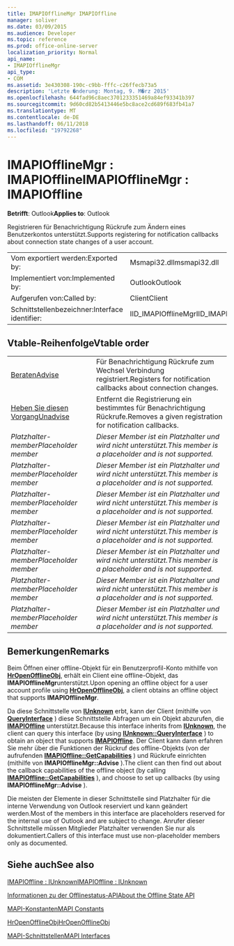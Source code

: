 ```yaml
---
title: IMAPIOfflineMgr IMAPIOffline
manager: soliver
ms.date: 03/09/2015
ms.audience: Developer
ms.topic: reference
ms.prod: office-online-server
localization_priority: Normal
api_name:
- IMAPIOfflineMgr
api_type:
- COM
ms.assetid: 3e430308-190c-c9bb-fffc-c26ffecb73a5
description: 'Letzte �nderung: Montag, 9. M�rz 2015'
ms.openlocfilehash: 644fad96c8aec3701233351469a84ef93341b397
ms.sourcegitcommit: 9d60cd82b5413446e5bc8ace2cd689f683fb41a7
ms.translationtype: MT
ms.contentlocale: de-DE
ms.lasthandoff: 06/11/2018
ms.locfileid: "19792268"
---
```

# <a name="imapiofflinemgr--imapioffline"></a><span data-ttu-id="e1534-103">IMAPIOfflineMgr : IMAPIOffline</span><span class="sxs-lookup"><span data-stu-id="e1534-103">IMAPIOfflineMgr : IMAPIOffline</span></span>

  
  
<span data-ttu-id="e1534-104">**Betrifft**: Outlook</span><span class="sxs-lookup"><span data-stu-id="e1534-104">**Applies to**: Outlook</span></span> 
  
<span data-ttu-id="e1534-105">Registrieren für Benachrichtigung Rückrufe zum Ändern eines Benutzerkontos unterstützt.</span><span class="sxs-lookup"><span data-stu-id="e1534-105">Supports registering for notification callbacks about connection state changes of a user account.</span></span>
  
|||
|:-----|:-----|
|<span data-ttu-id="e1534-106">Vom exportiert werden:</span><span class="sxs-lookup"><span data-stu-id="e1534-106">Exported by:</span></span>  <br/> |<span data-ttu-id="e1534-107">Msmapi32.dll</span><span class="sxs-lookup"><span data-stu-id="e1534-107">msmapi32.dll</span></span>  <br/> |
|<span data-ttu-id="e1534-108">Implementiert von:</span><span class="sxs-lookup"><span data-stu-id="e1534-108">Implemented by:</span></span>  <br/> |<span data-ttu-id="e1534-109">Outlook</span><span class="sxs-lookup"><span data-stu-id="e1534-109">Outlook</span></span>  <br/> |
|<span data-ttu-id="e1534-110">Aufgerufen von:</span><span class="sxs-lookup"><span data-stu-id="e1534-110">Called by:</span></span>  <br/> |<span data-ttu-id="e1534-111">Client</span><span class="sxs-lookup"><span data-stu-id="e1534-111">Client</span></span>  <br/> |
|<span data-ttu-id="e1534-112">Schnittstellenbezeichner:</span><span class="sxs-lookup"><span data-stu-id="e1534-112">Interface identifier:</span></span>  <br/> |<span data-ttu-id="e1534-113">IID_IMAPIOfflineMgr</span><span class="sxs-lookup"><span data-stu-id="e1534-113">IID_IMAPIOfflineMgr</span></span>  <br/> |
   
## <a name="vtable-order"></a><span data-ttu-id="e1534-114">Vtable-Reihenfolge</span><span class="sxs-lookup"><span data-stu-id="e1534-114">Vtable order</span></span>

|||
|:-----|:-----|
|[<span data-ttu-id="e1534-115">Beraten</span><span class="sxs-lookup"><span data-stu-id="e1534-115">Advise</span></span>](imapiofflinemgr-advise.md) <br/> |<span data-ttu-id="e1534-116">Für Benachrichtigung Rückrufe zum Wechsel Verbindung registriert.</span><span class="sxs-lookup"><span data-stu-id="e1534-116">Registers for notification callbacks about connection changes.</span></span>  <br/> |
|[<span data-ttu-id="e1534-117">Heben Sie diesen Vorgang</span><span class="sxs-lookup"><span data-stu-id="e1534-117">Unadvise</span></span>](imapiofflinemgr-unadvise.md) <br/> |<span data-ttu-id="e1534-118">Entfernt die Registrierung ein bestimmtes für Benachrichtigung Rückrufe.</span><span class="sxs-lookup"><span data-stu-id="e1534-118">Removes a given registration for notification callbacks.</span></span>  <br/> |
| <span data-ttu-id="e1534-119">*Platzhalter-member*</span><span class="sxs-lookup"><span data-stu-id="e1534-119">*Placeholder member*</span></span>  <br/> | <span data-ttu-id="e1534-120">*Dieser Member ist ein Platzhalter und wird nicht unterstützt.*</span><span class="sxs-lookup"><span data-stu-id="e1534-120">*This member is a placeholder and is not supported.*</span></span>  <br/> |
| <span data-ttu-id="e1534-121">*Platzhalter-member*</span><span class="sxs-lookup"><span data-stu-id="e1534-121">*Placeholder member*</span></span>  <br/> | <span data-ttu-id="e1534-122">*Dieser Member ist ein Platzhalter und wird nicht unterstützt.*</span><span class="sxs-lookup"><span data-stu-id="e1534-122">*This member is a placeholder and is not supported.*</span></span>  <br/> |
| <span data-ttu-id="e1534-123">*Platzhalter-member*</span><span class="sxs-lookup"><span data-stu-id="e1534-123">*Placeholder member*</span></span>  <br/> | <span data-ttu-id="e1534-124">*Dieser Member ist ein Platzhalter und wird nicht unterstützt.*</span><span class="sxs-lookup"><span data-stu-id="e1534-124">*This member is a placeholder and is not supported.*</span></span>  <br/> |
| <span data-ttu-id="e1534-125">*Platzhalter-member*</span><span class="sxs-lookup"><span data-stu-id="e1534-125">*Placeholder member*</span></span>  <br/> | <span data-ttu-id="e1534-126">*Dieser Member ist ein Platzhalter und wird nicht unterstützt.*</span><span class="sxs-lookup"><span data-stu-id="e1534-126">*This member is a placeholder and is not supported.*</span></span>  <br/> |
| <span data-ttu-id="e1534-127">*Platzhalter-member*</span><span class="sxs-lookup"><span data-stu-id="e1534-127">*Placeholder member*</span></span>  <br/> | <span data-ttu-id="e1534-128">*Dieser Member ist ein Platzhalter und wird nicht unterstützt.*</span><span class="sxs-lookup"><span data-stu-id="e1534-128">*This member is a placeholder and is not supported.*</span></span>  <br/> |
| <span data-ttu-id="e1534-129">*Platzhalter-member*</span><span class="sxs-lookup"><span data-stu-id="e1534-129">*Placeholder member*</span></span>  <br/> | <span data-ttu-id="e1534-130">*Dieser Member ist ein Platzhalter und wird nicht unterstützt.*</span><span class="sxs-lookup"><span data-stu-id="e1534-130">*This member is a placeholder and is not supported.*</span></span>  <br/> |
| <span data-ttu-id="e1534-131">*Platzhalter-member*</span><span class="sxs-lookup"><span data-stu-id="e1534-131">*Placeholder member*</span></span>  <br/> | <span data-ttu-id="e1534-132">*Dieser Member ist ein Platzhalter und wird nicht unterstützt.*</span><span class="sxs-lookup"><span data-stu-id="e1534-132">*This member is a placeholder and is not supported.*</span></span>  <br/> |
   
## <a name="remarks"></a><span data-ttu-id="e1534-133">Bemerkungen</span><span class="sxs-lookup"><span data-stu-id="e1534-133">Remarks</span></span>

<span data-ttu-id="e1534-134">Beim Öffnen einer offline-Objekt für ein Benutzerprofil-Konto mithilfe von **[HrOpenOfflineObj](hropenofflineobj.md)**, erhält ein Client eine offline-Objekt, das **IMAPIOfflineMgr**unterstützt.</span><span class="sxs-lookup"><span data-stu-id="e1534-134">Upon opening an offline object for a user account profile using **[HrOpenOfflineObj](hropenofflineobj.md)**, a client obtains an offline object that supports **IMAPIOfflineMgr**.</span></span> 
  
<span data-ttu-id="e1534-135">Da diese Schnittstelle von **[IUnknown](http://msdn.microsoft.com/en-us/library/ms680509%28v=VS.85%29.aspx)** erbt, kann der Client (mithilfe von **[QueryInterface](http://msdn.microsoft.com/en-us/library/ms682521%28v=VS.85%29.aspx)** ) diese Schnittstelle Abfragen um ein Objekt abzurufen, die **[IMAPIOffline](imapiofflineiunknown.md)** unterstützt.</span><span class="sxs-lookup"><span data-stu-id="e1534-135">Because this interface inherits from **[IUnknown](http://msdn.microsoft.com/en-us/library/ms680509%28v=VS.85%29.aspx)**, the client can query this interface (by using **[IUnknown::QueryInterface](http://msdn.microsoft.com/en-us/library/ms682521%28v=VS.85%29.aspx)** ) to obtain an object that supports **[IMAPIOffline](imapiofflineiunknown.md)**.</span></span> <span data-ttu-id="e1534-136">Der Client kann dann erfahren Sie mehr über die Funktionen der Rückruf des offline-Objekts (von der aufrufenden **[IMAPIOffline::GetCapabilities](imapioffline-getcapabilities.md)** ) und Rückrufe einrichten (mithilfe von **IMAPIOfflineMgr::Advise** ).</span><span class="sxs-lookup"><span data-stu-id="e1534-136">The client can then find out about the callback capabilities of the offline object (by calling **[IMAPIOffline::GetCapabilities](imapioffline-getcapabilities.md)** ), and choose to set up callbacks (by using **IMAPIOfflineMgr::Advise** ).</span></span> 
  
<span data-ttu-id="e1534-137">Die meisten der Elemente in dieser Schnittstelle sind Platzhalter für die interne Verwendung von Outlook reserviert und kann geändert werden.</span><span class="sxs-lookup"><span data-stu-id="e1534-137">Most of the members in this interface are placeholders reserved for the internal use of Outlook and are subject to change.</span></span> <span data-ttu-id="e1534-138">Anrufer dieser Schnittstelle müssen Mitglieder Platzhalter verwenden Sie nur als dokumentiert.</span><span class="sxs-lookup"><span data-stu-id="e1534-138">Callers of this interface must use non-placeholder members only as documented.</span></span>
  
## <a name="see-also"></a><span data-ttu-id="e1534-139">Siehe auch</span><span class="sxs-lookup"><span data-stu-id="e1534-139">See also</span></span>



[<span data-ttu-id="e1534-140">IMAPIOffline : IUnknown</span><span class="sxs-lookup"><span data-stu-id="e1534-140">IMAPIOffline : IUnknown</span></span>](imapiofflineiunknown.md)


[<span data-ttu-id="e1534-141">Informationen zu der Offlinestatus-API</span><span class="sxs-lookup"><span data-stu-id="e1534-141">About the Offline State API</span></span>](about-the-offline-state-api.md)
  
[<span data-ttu-id="e1534-142">MAPI-Konstanten</span><span class="sxs-lookup"><span data-stu-id="e1534-142">MAPI Constants</span></span>](mapi-constants.md)
  
[<span data-ttu-id="e1534-143">HrOpenOfflineObj</span><span class="sxs-lookup"><span data-stu-id="e1534-143">HrOpenOfflineObj</span></span>](hropenofflineobj.md)
  
[<span data-ttu-id="e1534-144">MAPI-Schnittstellen</span><span class="sxs-lookup"><span data-stu-id="e1534-144">MAPI Interfaces</span></span>](mapi-interfaces.md)

